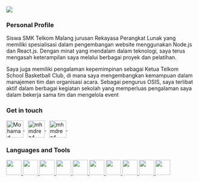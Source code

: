 <h1 align="left">
    <img src="https://readme-typing-svg.herokuapp.com/?font=Righteous&color=F7EFE5&size=35&width=500&height=70&duration=3600&lines=mak+aku+ngoding;+aku+anakmu+Mohamad+Reza;+Bismillah+sukses;" />
</h1>
<div>
    <h3>Personal Profile</h3>
   	<p>
		Siswa SMK Telkom Malang jurusan Rekayasa Perangkat Lunak yang memiliki spesialisasi dalam pengembangan website menggunakan Node.js dan React.js. Dengan minat yang mendalam dalam teknologi, saya terus mengasah keterampilan saya melalui berbagai proyek dan pelatihan.

Saya juga memiliki pengalaman kepemimpinan sebagai Ketua Telkom School Basketball Club, di mana saya mengembangkan kemampuan dalam manajemen tim dan organisasi acara. Sebagai pengurus OSIS, saya terlibat aktif dalam berbagai kegiatan sekolah yang memperluas pengalaman saya dalam bekerja sama tim dan mengelola event
</p>
</div>

<div>
    <h3 align="left">Get in touch</h3>
<p align="left">
	<a href="https://linkedin.com/in/mohammad-reza" target="blank">
		<img align="center" src="https://skillicons.dev/icons?i=linkedin" alt="Mohamad Reza" height="45px"/>
	</a> &nbsp;
	<a href="https://github.com/mhmdrez4" target="_blank">
		<img align="center" src="https://skillicons.dev/icons?i=github" alt="mhmdrez4" height="45px"/>
  </a>&nbsp;
	<a href="https://instagram.com/mhmdrez4_" target="blank">
		<img align="center" src="https://skillicons.dev/icons?i=instagram" alt="mhmdrez4_" height="45px"/>
	</a>&nbsp;
</p>
</div>

<div>
	<h3 align="left">Languages and Tools</h3>
	<p align="left">
		<a href="https://dev.java/">
			<img src="https://skillicons.dev/icons?i=java" height="40px"/>
		</a>
		<a href="https://www.figma.com/">
			<img src="https://skillicons.dev/icons?i=figma" height="40px"/>
		</a>
		<a href="https://github.com/">
			<img src="https://skillicons.dev/icons?i=github" height="40px"/>
		</a>
		<a href="https://code.visualstudio.com/docs">
			<img src="https://skillicons.dev/icons?i=vscode" height="40px"/>
		</a>
		<a href="https://html.com/">
			<img src="https://skillicons.dev/icons?i=html" height="40px"/>
		</a>
		<a href="https://purecss.io/">
			<img src="https://skillicons.dev/icons?i=css" height="40px"/>
		</a>
    		<a href="https://react.dev/">
			<img src="https://skillicons.dev/icons?i=react" height="40px"/>
		</a>
    		<a href="https://www.typescriptlang.org/">
			<img src="https://skillicons.dev/icons?i=ts" height="40px"/>
		</a>
    		<a href="https://nodejs.org/id">
			<img src="https://skillicons.dev/icons?i=nodejs" height="40px"/>
		</a>
    		<a href="https://www.postman.com/">
			<img src="https://skillicons.dev/icons?i=postman" height="40px"/>
		</a>
	</p>
</div>
